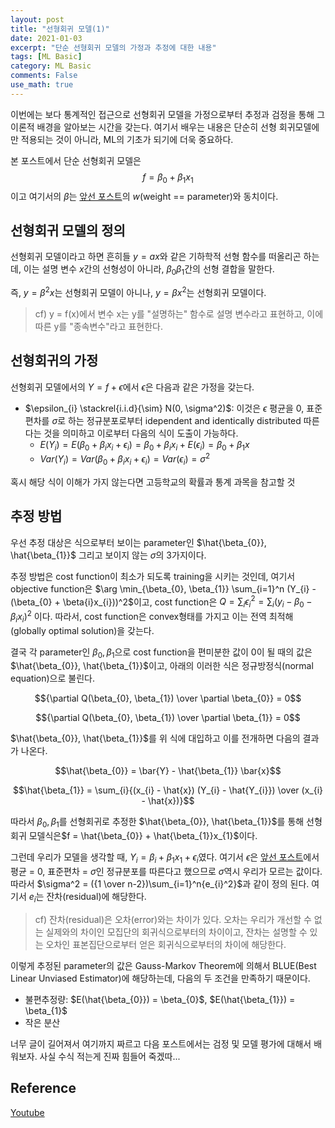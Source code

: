 ```yaml
---
layout: post
title: "선형회귀 모델(1)"
date: 2021-01-03
excerpt: "단순 선형회귀 모델의 가정과 추정에 대한 내용"
tags: [ML Basic]
category: ML Basic
comments: False
use_math: true
---
```


이번에는 보다 통계적인 접근으로 선형회귀 모델을 가정으로부터 추정과 검정을 통해 그 이론적 배경을 알아보는 시간을 갖는다. 여기서 배우는 내용은 단순히 선형 회귀모델에만 적용되는 것이 아니라, ML의 기초가 되기에 더욱 중요하다.

본 포스트에서 단순 선형회귀 모델은 $$f = \beta_{0}+ \beta_{1}x_{1}$$이고 여기서의 $\beta$는 [앞선 포스트](https://silverstar0727.github.io/ml%20basic/2021/01/03/%EB%A8%B8%EC%8B%A0%EB%9F%AC%EB%8B%9D-%EA%B0%9C%EC%9A%94/#)의 $w$(weight == parameter)와 동치이다.

## 선형회귀 모델의 정의

선형회귀 모델이라고 하면 흔히들 $y = ax$와 같은 기하학적 선형 함수를 떠올리곤 하는데, 이는 설명 변수 $x$간의 선형성이 아니라, $\beta_{0} \beta_{1}$간의 선형 결합을 말한다.

즉, $y = \beta^2 x$는 선형회귀 모델이 아니나, $y = \beta x^2$는 선형회귀 모델이다.

> cf) y = f(x)에서 변수 x는 y를 "설명하는" 함수로 설명 변수라고 표현하고, 이에 따른 y를 "종속변수"라고 표현한다.

## 선형회귀의 가정
선형회귀 모델에서의 $Y = f + \epsilon$에서 $\epsilon$은 다음과 같은 가정을 갖는다.
* $\epsilon_{i} \stackrel{i.i.d}{\sim} N(0, \sigma^2)$: 이것은 $\epsilon$ 평균을 0, 표준편차를 $\sigma$로 하는 정규분포로부터 idependent and identically distributed 따른다는 것을 의미하고 이로부터 다음의 식이 도출이 가능하다.
  * $E(Y_{i}) = E(\beta_{0} + \beta_{i}x_{i} + \epsilon_{i}) = \beta_{0} + \beta_{i}x_{i} + E(\epsilon_{i}) = \beta_{0} + \beta_{1}x$
  * $Var(Y_{i}) = Var(\beta_{0} + \beta_{i}x_{i} + \epsilon_{i}) = Var(\epsilon_{i}) = \sigma^2$
  
혹시 해당 식이 이해가 가지 않는다면 고등학교의 확률과 통계 과목을 참고할 것

## 추정 방법
우선 추정 대상은 식으로부터 보이는 parameter인 $\hat{\beta_{0}}, \hat{\beta_{1}}$ 그리고 보이지 않는 $\sigma$의 3가지이다.

추정 방법은 cost function이 최소가 되도록 training을 시키는 것인데, 여기서 objective function은
$\arg \min_{\beta_{0}, \beta_{1}} \sum_{i=1}^n (Y_{i} - (\beta_{0} + \beta{i}x_{i}))^2$이고, cost function은 $Q = \sum_{i} \epsilon_{i}^2 = \sum_{i} (y_{i} - \beta_{0} - \beta_{i}x_{i})^2$ 이다. 따라서, cost function은 convex형태를 가지고 이는 전역 최적해(globally optimal solution)을 갖는다.

결국 각 parameter인 $\beta_{0}, \beta_{1}$으로 cost function을 편미분한 값이 0이 될 때의 값은 $\hat{\beta_{0}}, \hat{\beta_{1}}$이고, 아래의 이러한 식은 정규방정식(normal equation)으로 불린다.

$${\partial Q(\beta_{0}, \beta_{1}) \over \partial \beta_{0}} = 0$$

$${\partial Q(\beta_{0}, \beta_{1}) \over \partial \beta_{1}} = 0$$

$\hat{\beta_{0}}, \hat{\beta_{1}}$를 위 식에 대입하고 이를 전개하면 다음의 결과가 나온다.

$$\hat{\beta_{0}} = \bar{Y} - \hat{\beta_{1}} \bar{x}$$

$$\hat{\beta_{1}} = \sum_{i}{(x_{i} - \hat{x}) (Y_{i} - \hat{Y_{i}})  \over  (x_{i} - \hat{x})}$$

따라서 $\beta_{0}, \beta_{1}$를 선형회귀로 추정한 $\hat{\beta_{0}}, \hat{\beta_{1}}$를 통해 선형 회귀 모델식은$f = \hat{\beta_{0}} + \hat{\beta_{1}}x_{1}$이다.

그런데 우리가 모델을 생각할 때, $Y_{i} = \beta_{i} + \beta_{1}x_{1} + \epsilon_{i}$였다. 여기서 $\epsilon$은 [앞선 포스트]()에서 평균 = 0, 표준편차 = $\sigma$인 정규분포를 따른다고 했으므로 $\sigma$역시 우리가 모르는 값이다. 따라서 $\sigma^2 = ({1 \over n-2})\sum_{i=1}^n{e_{i}^2}$과 같이 정의 된다. 여기서 $e_{i}$는 잔차(residual)에 해당한다.

> cf) 잔차(residual)은 오차(error)와는 차이가 있다. 오차는 우리가 개선할 수 없는 실제와의 차이인 모집단의 회귀식으로부터의 차이이고, 잔차는 설명할 수 있는 오차인 표본집단으로부터 얻은 회귀식으로부터의 차이에 해당한다.

이렇게 추정된 parameter의 값은 Gauss-Markov Theorem에 의해서 BLUE(Best Linear Unviased Estimator)에 해당하는데, 다음의 두 조건을 만족하기 때문이다.
* 불편추정량: $E(\hat{\beta_{0}}) = \beta_{0}$, $E(\hat{\beta_{1}}) = \beta_{1}$
* 작은 분산

너무 글이 길어져서 여기까지 짜르고 다음 포스트에서는 검정 및 모델 평가에 대해서 배워보자. 사실 수식 적는게 진짜 힘들어 죽겠따...

## Reference
[Youtube](https://www.youtube.com/watch?v=AZ45z0eGlaw&list=PLpIPLT0Pf7IoTxTCi2MEQ94MZnHaxrP0j&index=23)
